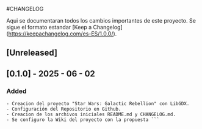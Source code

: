 #CHANGELOG

Aqui se documentaran todos los cambios importantes de este proyecto.
Se sigue el formato estandar [Keep a Changelog] (https://keepachangelog.com/es-ES/1.0.0/).


## [Unreleased]

## [0.1.0] - 2025 - 06 - 02

### Added
```
- Creacion del proyecto "Star Wars: Galactic Rebellion" con LibGDX.
- Configuración del Repositorio en Github.
- Creacion de los archivos iniciales README.md y CHANGELOG.md.
- Se configuro la Wiki del proyecto con la propuesta ```
